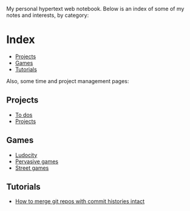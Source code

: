 My personal hypertext web notebook. Below is an index of some of my notes and
interests, by category:

# Index

- [Projects](#projects)
- [Games](#games)
- [Tutorials](#tutorials)

Also, some time and project management pages:

## Projects

- [To dos](to-do.md)
- [Projects](projects.md)

## Games

- [Ludocity](ludocity.md)
- [Pervasive games](pervasive-games.md)
- [Street games](street-games.md)

## Tutorials

- [How to merge git repos with commit histories intact](combining-git-repos.md)
